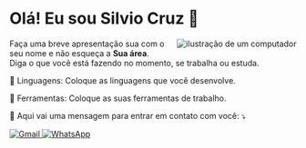 # Olá! Eu sou Silvio Cruz 👋

<img
  src="https://raw.githubusercontent.com/MicaelliMedeiros/micaellimedeiros/master/image/computer-illustration.png"
  alt="ilustração de um computador"
  align="right"
/>

<p align="left">
  Faça uma breve apresentação sua com o seu nome e não esqueça a
  <strong>Sua área</strong>.<br />
  Diga o que você está fazendo no momento, se trabalha ou estuda.
</p>

<p align="left">
  🦄 Linguagens: Coloque as linguagens que você desenvolve.
</p>

<p align="left">💼 Ferramentas: Coloque as suas ferramentas de trabalho.</p>

<p align="left">💌 Aqui vai uma mensagem para entrar em contato com você: ⤵️</p>

<p align="left">
  <a href="#" title="Gmail">
    <img
      src="https://img.shields.io/badge/-Gmail-FF0000?style=flat-square&labelColor=FF0000&logo=gmail&logoColor=white&link=LINK-DO-SEU-GMAIL"
      alt="Gmail"
    />
  </a>

<a href="https://meu-zapp.vercel.app/" title="WhatsApp" target="_blank">
    <img
      src="https://img.shields.io/badge/-WhatsApp-25d366?style=flat-square&labelColor=25d366&logo=whatsapp&logoColor=white"
      alt="WhatsApp"
    />
  </a>
</p>
